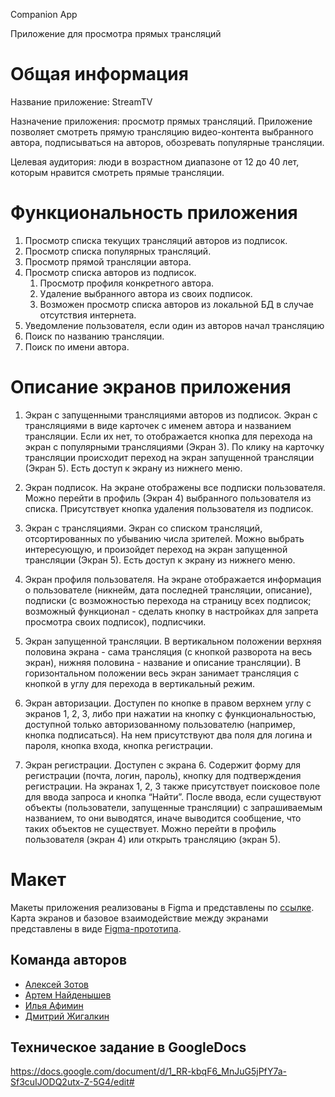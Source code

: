 Companion App

Приложение для просмотра прямых трансляций

# Общая информация
Название приложение: StreamTV

Назначение приложения: просмотр прямых трансляций. Приложение позволяет смотреть прямую трансляцию видео-контента выбранного автора, подписываться на авторов, обозревать популярные трансляции.

Целевая аудитория: люди в возрастном диапазоне от 12 до 40 лет, которым нравится смотреть прямые трансляции.

# Функциональность приложения
1. Просмотр списка текущих трансляций авторов из подписок.
2. Просмотр списка популярных трансляций.
3. Просмотр прямой трансляции автора.
4. Просмотр списка авторов из подписок.
    1) Просмотр профиля конкретного автора.
    2) Удаление выбранного автора из своих подписок.
    3) Возможен просмотр списка авторов из локальной БД в случае отсутствия интернета.
5. Уведомление пользователя, если один из авторов начал трансляцию
6. Поиск по названию трансляции.
7. Поиск по имени автора.

# Описание экранов приложения
1. Экран с запущенными трансляциями авторов из подписок.
	Экран с трансляциями в виде карточек с именем автора и названием трансляции. Если их нет, то отображается кнопка для перехода на экран с популярными трансляциями (Экран 3). По клику на карточку трансляции происходит переход на экран запущенной трансляции (Экран 5). Есть доступ к экрану из нижнего меню.

2. Экран подписок.
	На экране отображены все подписки пользователя. Можно перейти в профиль (Экран 4) выбранного пользователя из списка. Присутствует кнопка удаления пользователя из подписок.

3. Экран с трансляциями.
Экран со списком трансляций, отсортированных по убыванию числа зрителей. Можно выбрать интересующую, и произойдет переход на экран запущенной трансляции (Экран 5). Есть доступ к экрану из нижнего меню.

4. Экран профиля пользователя.
	На экране отображается информация о пользователе (никнейм, дата последней трансляции, описание), подписки (с возможностью перехода на страницу всех подписок; возможный функционал - сделать кнопку в настройках для запрета просмотра своих подписок), подписчики.

5. Экран запущенной трансляции.
	В вертикальном положении верхняя половина экрана - сама трансляция (с кнопкой разворота на весь экран), нижняя половина - название и описание трансляции).
	В горизонтальном положении весь экран занимает трансляция с кнопкой в углу для перехода в вертикальный режим.

6. Экран авторизации.
	Доступен по кнопке в правом верхнем углу с экранов 1, 2, 3, либо при нажатии на кнопку с функциональностью, доступной только авторизованному пользователю (например, кнопка подписаться). На нем присутствуют два поля для логина и пароля, кнопка входа, кнопка регистрации.

7. Экран регистрации.
	Доступен с экрана 6. Содержит форму для регистрации (почта, логин, пароль), кнопку для подтверждения регистрации.
На экранах 1, 2, 3 также присутствует поисковое поле для ввода запроса и кнопка “Найти”. После ввода, если существуют объекты (пользователи, запущенные трансляции) с запрашиваемым названием, то они выводятся, иначе выводится сообщение, что таких объектов не существует. Можно перейти в профиль пользователя (экран 4) или открыть трансляцию (экран 5).

# Макет
Макеты приложения реализованы в Figma и представлены по [ссылке](https://www.figma.com/file/rNx1qCJvsoiUtxpvp6uNyo/StreamTV?node-id=0%3A1).
Карта экранов и базовое взаимодействие между экранами представлены в виде [Figma-прототипа](https://www.figma.com/proto/rNx1qCJvsoiUtxpvp6uNyo/StreamTV?page-id=0%3A1&node-id=3%3A4&viewport=241%2C48%2C0.5&scaling=scale-down&starting-point-node-id=2%3A3).

## Команда авторов

- [Алексей Зотов](https://github.com/LionZXY)
- [Артем Найденышев](https://github.com/reo7sp)
- [Илья Афимин](https://github.com/StealthTech)
- [Дмитрий Жигалкин](https://github.com/Ansile)

## Техническое задание в GoogleDocs
https://docs.google.com/document/d/1_RR-kbqF6_MnJuG5jPfY7a-Sf3cuIJODQ2utx-Z-5G4/edit#

